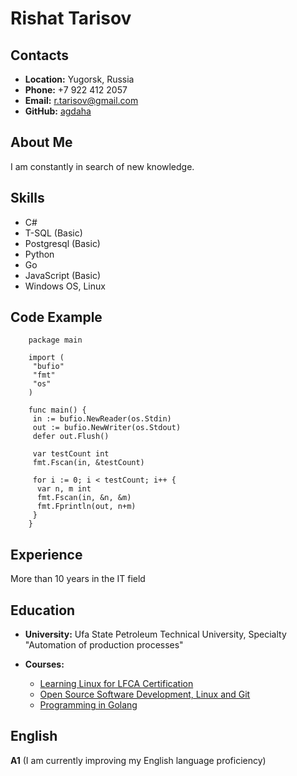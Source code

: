# __Rishat Tarisov__

## __Contacts__

- __Location:__ Yugorsk, Russia
- __Phone:__ +7 922 412 2057
- __Email:__ <r.tarisov@gmail.com>
- __GitHub:__ [agdaha](https://github.com/agdaha)

## __About Me__

I am constantly in search of new knowledge.

## __Skills__

- C#
- T-SQL (Basic)
- Postgresql (Basic)
- Python
- Go
- JavaScript (Basic)
- Windows OS, Linux

## __Code Example__

```
    package main
     
    import (
     "bufio"
     "fmt"
     "os"
    )
         
    func main() {
     in := bufio.NewReader(os.Stdin)
     out := bufio.NewWriter(os.Stdout)
     defer out.Flush()
     
     var testCount int
     fmt.Fscan(in, &testCount)
     
     for i := 0; i < testCount; i++ {
      var n, m int
      fmt.Fscan(in, &n, &m)
      fmt.Fprintln(out, n+m)
     }
    }
```

## __Experience__

More than 10 years in the IT field

## __Education__

- __University:__ Ufa State Petroleum Technical University, Specialty "Automation of production processes"
  
- __Courses:__
  - [Learning Linux for LFCA Certification](https://coursera.org/share/4bb22aed447bf1e92e2f668532dce14b)
  - [Open Source Software Development, Linux and Git](https://coursera.org/share/46d70c8564274719d739279b734d0be0)
  - [Programming in Golang](https://stepik.org/course/54403/)

## __English__

__A1__ (I am currently improving my English language proficiency)
